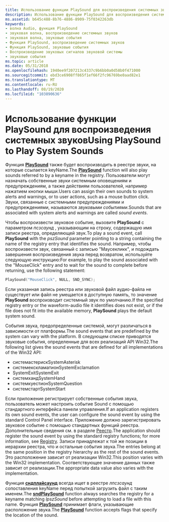 ```yaml
---
title: Использование функции PlaySound для воспроизведения системных звуков
description: Использование функции PlaySound для воспроизведения системных звуков
ms.assetid: b645c488-8b76-4886-8909-75f0342263db
keywords:
- волна Audio, функция PlaySound
- звуковая волна, воспроизведение системных звуков
- звуковая волна, звуковые события
- Функция PlaySound, воспроизведение системных звуков
- Функция PlaySound, звуковые события
- Воспроизведение звуковых сигналов звуковой системы
- звуковые события
ms.topic: article
ms.date: 05/31/2018
ms.openlocfilehash: 1940ee9f207213c4337c9b6bb0a0d58b0f471000
ms.sourcegitcommit: ebd3ce6908ff865f1ef66f2fc96769be0aad82e1
ms.translationtype: MT
ms.contentlocale: ru-RU
ms.lasthandoff: 08/19/2020
ms.locfileid: "103890636"
---
```

# <a name="using-playsound-to-play-system-sounds"></a><span data-ttu-id="58f73-110">Использование функции PlaySound для воспроизведения системных звуков</span><span class="sxs-lookup"><span data-stu-id="58f73-110">Using PlaySound to Play System Sounds</span></span>

<span data-ttu-id="58f73-111">Функция [**PlaySound**](/previous-versions//dd743680(v=vs.85)) также будет воспроизводить в реестре звуки, на которые ссылается keyName.</span><span class="sxs-lookup"><span data-stu-id="58f73-111">The [**PlaySound**](/previous-versions//dd743680(v=vs.85)) function will also play sounds referred to by a keyname in the registry.</span></span> <span data-ttu-id="58f73-112">Пользователи могут назначать собственные звуки системным оповещениям и предупреждениям, а также действиям пользователей, например нажатием кнопки мыши.</span><span class="sxs-lookup"><span data-stu-id="58f73-112">Users can assign their own sounds to system alerts and warnings, or to user actions, such as a mouse button click.</span></span> <span data-ttu-id="58f73-113">Звуки, связанные с системными предупреждениями и предупреждениями, называются *звуковыми событиями*.</span><span class="sxs-lookup"><span data-stu-id="58f73-113">Sounds that are associated with system alerts and warnings are called *sound events*.</span></span>

<span data-ttu-id="58f73-114">Чтобы воспроизвести звуковое событие, вызовите **PlaySound** с параметром *псзсаунд* , указывающим на строку, содержащую имя записи реестра, определяющей звук.</span><span class="sxs-lookup"><span data-stu-id="58f73-114">To play a sound event, call **PlaySound** with the *pszSound* parameter pointing to a string containing the name of the registry entry that identifies the sound.</span></span> <span data-ttu-id="58f73-115">Например, чтобы воспроизвести звук, связанный с записью "Маусекликк", и подождать завершения воспроизведения звука перед возвратом, используйте следующую инструкцию:</span><span class="sxs-lookup"><span data-stu-id="58f73-115">For example, to play the sound associated with the "MouseClick" entry and to wait for the sound to complete before returning, use the following statement:</span></span>


```C++
PlaySound("MouseClick", NULL, SND_SYNC); 
```



<span data-ttu-id="58f73-116">Если указанная запись реестра или звуковой файл аудио-файла не существует или файл не умещается в доступную память, то значение **PlaySound** воспроизводит системный звук по умолчанию.</span><span class="sxs-lookup"><span data-stu-id="58f73-116">If the specified registry entry or the waveform-audio file it identifies does not exist, or if the file does not fit into the available memory, **PlaySound** plays the default system sound.</span></span>

<span data-ttu-id="58f73-117">События звука, предопределенные системой, могут различаться в зависимости от платформы.</span><span class="sxs-lookup"><span data-stu-id="58f73-117">The sound events that are predefined by the system can vary with the platform.</span></span> <span data-ttu-id="58f73-118">В следующем списке приводятся звуковые события, определенные для всех реализаций API Win32.</span><span class="sxs-lookup"><span data-stu-id="58f73-118">The following list gives the sound events that are defined for all implementations of the Win32 API:</span></span>

-   <span data-ttu-id="58f73-119">системастериск</span><span class="sxs-lookup"><span data-stu-id="58f73-119">SystemAsterisk</span></span>
-   <span data-ttu-id="58f73-120">системекскламатион</span><span class="sxs-lookup"><span data-stu-id="58f73-120">SystemExclamation</span></span>
-   <span data-ttu-id="58f73-121">SystemExit</span><span class="sxs-lookup"><span data-stu-id="58f73-121">SystemExit</span></span>
-   <span data-ttu-id="58f73-122">системханд</span><span class="sxs-lookup"><span data-stu-id="58f73-122">SystemHand</span></span>
-   <span data-ttu-id="58f73-123">системкуестион</span><span class="sxs-lookup"><span data-stu-id="58f73-123">SystemQuestion</span></span>
-   <span data-ttu-id="58f73-124">системстарт</span><span class="sxs-lookup"><span data-stu-id="58f73-124">SystemStart</span></span>

<span data-ttu-id="58f73-125">Если приложение регистрирует собственные события звука, пользователь может настроить событие Sound с помощью стандартного интерфейса панели управления.</span><span class="sxs-lookup"><span data-stu-id="58f73-125">If an application registers its own sound events, the user can configure the sound event by using the standard Control Panel interface.</span></span> <span data-ttu-id="58f73-126">Приложение должно зарегистрировать звуковое событие с помощью стандартных функций реестра. Дополнительные сведения см. в разделе [Реестр](../sysinfo/registry.md).</span><span class="sxs-lookup"><span data-stu-id="58f73-126">The application should register the sound event by using the standard registry functions; for more information, see [Registry](../sysinfo/registry.md).</span></span> <span data-ttu-id="58f73-127">Записи принадлежат к той же позиции в иерархии реестра, что и остальные события звука.</span><span class="sxs-lookup"><span data-stu-id="58f73-127">The entries belong at the same position in the registry hierarchy as the rest of the sound events.</span></span> <span data-ttu-id="58f73-128">Это расположение зависит от реализации Win32.</span><span class="sxs-lookup"><span data-stu-id="58f73-128">This position varies with the Win32 implementation.</span></span> <span data-ttu-id="58f73-129">Соответствующее значение данных также зависит от реализации.</span><span class="sxs-lookup"><span data-stu-id="58f73-129">The appropriate data value also varies with the implementation.</span></span>

<span data-ttu-id="58f73-130">Функция [**сндплайсаунд**](/previous-versions//dd798676(v=vs.85)) всегда ищет в реестре *лпсзсаунд* сопоставления keyName перед попыткой загрузить файл с таким именем.</span><span class="sxs-lookup"><span data-stu-id="58f73-130">The [**sndPlaySound**](/previous-versions//dd798676(v=vs.85)) function always searches the registry for a keyname matching *lpszSound* before attempting to load a file with this name.</span></span> <span data-ttu-id="58f73-131">Функция [**PlaySound**](/previous-versions//dd743680(v=vs.85)) принимает флаги, указывающие расположение звука.</span><span class="sxs-lookup"><span data-stu-id="58f73-131">The [**PlaySound**](/previous-versions//dd743680(v=vs.85)) function accepts flags that specify the location of the sound.</span></span>

 

 